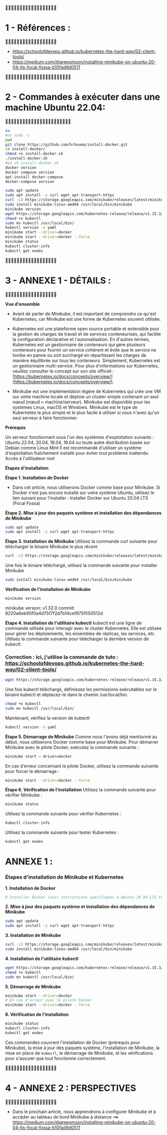 🥇🥇🥇🥇🥇🥇🥇🥇🥇🥇🥇🥇🥇🥇🥇🥇🥇🥇
# 1 - Références : 
🥇🥇🥇🥇🥇🥇🥇🥇🥇🥇🥇🥇🥇🥇🥇🥇🥇🥇
- https://schoolofdevops.github.io/kubernetes-the-hard-way/02-client-tools/
- https://medium.com/@areesmoon/installing-minikube-on-ubuntu-20-04-lts-focal-fossa-b10fad9d0511

🥇🥇🥇🥇🥇🥇🥇🥇🥇🥇🥇🥇🥇🥇🥇🥇🥇🥇🥇🥇🥇🥇🥇
# 2 - Commandes à exécuter dans une machine Ubuntu 22.04: 
🥇🥇🥇🥇🥇🥇🥇🥇🥇🥇🥇🥇🥇🥇🥇🥇🥇🥇🥇🥇🥇🥇🥇

```bash
su
#ou sudo -s
pwd
git clone https://github.com/hrhouma/install-docker.git
cd install-docker/
chmod +x install-docker.sh
./install-docker.sh
#ou sh install-docker.sh
docker version
docker compose version
apt-install docker-compose
docker-compose version
```

```bash
sudo apt update
sudo apt install -y curl wget apt-transport-https
curl -LO https://storage.googleapis.com/minikube/releases/latest/minikube-linux-amd64
sudo install minikube-linux-amd64 /usr/local/bin/minikube
minikube version
wget https://storage.googleapis.com/kubernetes-release/release/v1.15.3/bin/linux/amd64/kubectl
chmod +x kubectl
sudo mv kubectl /usr/local/bin/
kubectl version -o yaml
minikube start --driver=docker
minikube start --driver=docker --force
minikube status
kubectl cluster-info
kubectl get nodes
```
🥇🥇🥇🥇🥇🥇🥇🥇🥇🥇🥇🥇🥇🥇🥇🥇🥇🥇
# 3 - ANNEXE 1 - DÉTAILS : 
🥇🥇🥇🥇🥇🥇🥇🥇🥇🥇🥇🥇🥇🥇🥇🥇🥇🥇

**Vue d'ensemble**

- Avant de parler de Minikube, il est important de comprendre ce qu'est Kubernetes, car Minikube est une forme de Kubernetes souvent utilisée.

- Kubernetes est une plateforme open source portable et extensible pour la gestion de charges de travail et de services conteneurisés, qui facilite la configuration déclarative et l'automatisation. En d'autres termes, Kubernetes est un gestionnaire de conteneurs qui gère plusieurs conteneurs pour fournir un service cohérent et évite que le service ne tombe en panne ou soit surchargé en répartissant les charges de manière équilibrée sur tous les conteneurs. Simplement, Kubernetes est un gestionnaire multi-service. Pour plus d'informations sur Kubernetes, veuillez consulter le concept sur son site officiel : [https://kubernetes.io/docs/concepts/overview/](https://kubernetes.io/docs/concepts/overview/).

- Minikube est une implémentation légère de Kubernetes qui crée une VM sur votre machine locale et déploie un cluster simple contenant un seul nœud (nœud = machine/serveur). Minikube est disponible pour les systèmes Linux, macOS et Windows. Minikube est le type de Kubernetes le plus simple et le plus facile à utiliser si vous n'avez qu'un seul serveur à faire fonctionner.

**Prérequis**

Un serveur fonctionnant sous l'un des systèmes d'exploitation suivants : Ubuntu 22.04, 20.04, 18.04, 16.04 ou toute autre distribution basée sur Debian comme Linux Mint
Il est recommandé d'utiliser un système d'exploitation fraîchement installé pour éviter tout problème inattendu
Accès à l'utilisateur root

**Étapes d'installation**

**Étape 1. Installation de Docker**

- Dans cet article, nous utiliserons Docker comme base pour Minikube. Si Docker n'est pas encore installé sur votre système Ubuntu, utilisez le lien suivant pour l'installer : Installer Docker sur Ubuntu 20.04 LTS (Focal Fossa)

**Étape 2. Mise à jour des paquets système et installation des dépendances de Minikube**
```bash
sudo apt update
sudo apt install -y curl wget apt-transport-https
```
**Étape 3. Installation de Minikube**
Utilisez la commande curl suivante pour télécharger le binaire Minikube le plus récent
```bash
curl -LO https://storage.googleapis.com/minikube/releases/latest/minikube-linux-amd64
```
Une fois le binaire téléchargé, utilisez la commande suivante pour installer Minikube
```bash
sudo install minikube-linux-amd64 /usr/local/bin/minikube
```
**Vérification de l'installation de Minikube**
```bash
minikube version
```
minikube version: v1.32.0
commit: 8220a6eb95f0a4d75f7f2d7b14cef975f050512d

**Étape 4. Installation de l'utilitaire kubectl**
kubectl est une ligne de commande utilisée pour interagir avec le cluster Kubernetes. Elle est utilisée pour gérer les déploiements, les ensembles de réplicas, les services, etc. Utilisez la commande suivante pour télécharger la dernière version de kubectl.
### Correction : ici, j'utilise la commande de tuto : https://schoolofdevops.github.io/kubernetes-the-hard-way/02-client-tools/
```bash
wget https://storage.googleapis.com/kubernetes-release/release/v1.15.3/bin/linux/amd64/kubectl
```
Une fois kubectl téléchargé, définissez les permissions exécutables sur le binaire kubectl et déplacez-le dans le chemin /usr/local/bin.
```bash
chmod +x kubectl
sudo mv kubectl /usr/local/bin/
```
Maintenant, vérifiez la version de kubectl
```bash
kubectl version -o yaml
```
**Étape 5. Démarrage de Minikube**
Comme nous l'avons déjà mentionné au début, nous utiliserons Docker comme base pour Minikube. Pour démarrer Minikube avec le pilote Docker, exécutez la commande suivante :
```bash
minikube start — driver=docker
```
En cas d'erreur concernant le pilote Docker, utilisez la commande suivante pour forcer le démarrage :
```bash
minikube start --driver=docker --force
```

**Étape 6. Vérification de l'installation**
Utilisez la commande suivante pour vérifier Minikube :
```bash
minikube status
```
Utilisez la commande suivante pour vérifier Kubernetes :
```bash
kubectl cluster-info
```
Utilisez la commande suivante pour tester Kubernetes :
```bash
kubectl get nodes
```

# ANNEXE 1 : 

### Étapes d'installation de Minikube et Kubernetes

**1. Installation de Docker**
```bash
# Installer Docker (voir instructions spécifiques à Ubuntu 20.04 LTS Focal Fossa)
```

**2. Mise à jour des paquets système et installation des dépendances de Minikube**
```bash
sudo apt update
sudo apt install -y curl wget apt-transport-https
```

**3. Installation de Minikube**
```bash
curl -LO https://storage.googleapis.com/minikube/releases/latest/minikube-linux-amd64
sudo install minikube-linux-amd64 /usr/local/bin/minikube
```

**4. Installation de l'utilitaire kubectl**
```bash
wget https://storage.googleapis.com/kubernetes-release/release/v1.15.3/bin/linux/amd64/kubectl
chmod +x kubectl
sudo mv kubectl /usr/local/bin/
```

**5. Démarrage de Minikube**
```bash
minikube start --driver=docker
# En cas d'erreur avec le pilote Docker
minikube start --driver=docker --force
```

**6. Vérification de l'installation**
```bash
minikube status
kubectl cluster-info
kubectl get nodes
```

Ces commandes couvrent l'installation de Docker (prérequis pour Minikube), la mise à jour des paquets système, l'installation de Minikube, la mise en place de `kubectl`, le démarrage de Minikube, et les vérifications pour s'assurer que tout fonctionne correctement.

🥇🥇🥇🥇🥇🥇🥇🥇🥇🥇🥇🥇🥇🥇🥇🥇🥇🥇
# 4 - ANNEXE 2 : PERSPECTIVES
🥇🥇🥇🥇🥇🥇🥇🥇🥇🥇🥇🥇🥇🥇🥇🥇🥇🥇
 

- Dans le prochain article, nous apprendrons à configurer Minikube et à accéder au tableau de bord Minikube à distance ==> https://medium.com/@areesmoon/installing-minikube-on-ubuntu-20-04-lts-focal-fossa-b10fad9d0511


